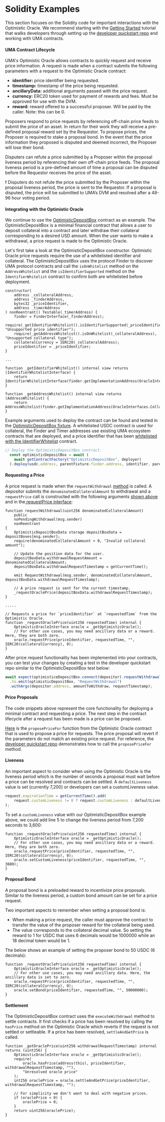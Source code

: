 # Solidity Examples

This section focuses on the Solidity code for important interactions with the Optimistic Oracle. We recommend starting with the [Getting Started](getting-started-1.md) tutorial that walks developers through setting up the [developer quickstart repo](https://github.com/UMAprotocol/dev-quickstart) and working with UMA contracts.

#### UMA Contract Lifecycle

UMA's Optimistic Oracle allows contracts to quickly request and receive price information. A request is made when a contract submits the following parameters with a request to the Optimistic Oracle contract:

* **identifier:** price identifier being requested.
* **timestamp:** timestamp of the price being requested.
* **ancillaryData:** additional arguments passed with the price request.
* **currency:** ERC20 token used for payment of rewards and fees. Must be approved for use with the DVM.
* **reward:** reward offered to a successful proposer. Will be paid by the caller. Note: this can be 0.

Proposers respond to price requests by referencing off-chain price feeds to submit the price of an asset. In return for their work they will receive a pre-defined proposal reward set by the Requestor. To propose prices, the Proposer is required to stake a proposal bond. In the event that the price information they proposed is disputed and deemed incorrect, the Proposer will lose their bond.

Disputers can refute a price submitted by a Proposer within the proposal liveness period by referencing their own off-chain price feeds. The proposal liveness period is a pre-defined amount of time a proposal can be disputed before the Requestor receives the price of the asset.

f Disputers do not refute the price submitted by the Proposer within the proposal liveness period, the price is sent to the Requestor. If a proposal is disputed, the price will be submitted to UMA’s DVM and resolved after a 48-96 hour voting period.

#### Integrating with the Optimistic Oracle

We continue to use the [OptimisticDepositBox](https://github.com/UMAprotocol/dev-quickstart/blob/main/contracts/OptimisticDepositBox.sol) contract as an example. The OptimisticDepositBox is a minimal financial contract that allows a user to deposit collateral into a contract and later withdraw their collateral corresponding to a desired USD amount. When the user wants to make a withdrawal, a price request is made to the Optimistic Oracle.

Let's first take a look at the OptimisticDepositBox constructor. Optimistic Oracle price requests require the use of a whitelisted identifier and collateral. The OptimisticDepositBox uses the protocol Finder to discover UMA protocol contracts and call the `isOnWhitelist` method on the `AddressWhitelist` and the `isIdentifierSupported` method on the `IdentifierWhitelist` contract to confirm both are whitelisted before deployment.

```solidity
constructor(
    address _collateralAddress,
    address _finderAddress,
    bytes32 _priceIdentifier,
    address _timerAddress
) nonReentrant() Testable(_timerAddress) {
    finder = FinderInterface(_finderAddress);
    require(_getIdentifierWhitelist().isIdentifierSupported(_priceIdentifier), "Unsupported price identifier");
    require(_getAddressWhitelist().isOnWhitelist(_collateralAddress), "Unsupported collateral type");
    collateralCurrency = IERC20(_collateralAddress);
    priceIdentifier = _priceIdentifier;
}

...

function _getIdentifierWhitelist() internal view returns (IdentifierWhitelistInterface) {
    return IdentifierWhitelistInterface(finder.getImplementationAddress(OracleInterfaces.IdentifierWhitelist));
}

function _getAddressWhitelist() internal view returns (AddressWhitelist) {
    return AddressWhitelist(finder.getImplementationAddress(OracleInterfaces.CollateralWhitelist));
}
```

Example arguments used to deploy the contract can be found and tested in the [OptimisticDepositBox fixture](https://github.com/UMAprotocol/dev-quickstart/blob/main/test/fixtures/OptimisticDepositBox.Fixture.ts). A whitelisted USDC contract is used for collateral, the Finder and Timer addresses use existing UMA ecosystem contracts that are deployed, and a price identifier that has been [whitelisted with the IdentifierWhitelist](https://github.com/UMAprotocol/dev-quickstart/blob/main/test/fixtures/UmaEcosystem.Fixture.ts#L29) contract.

```typescript
// Deploy the OptimisticDepositBox contract.
  const optimisticDepositBox = await (
    await getContractFactory("OptimisticDepositBox", deployer)
  ).deploy(usdc.address, parentFixture.finder.address, identifier, parentFixture.timer.address);
```

#### Requesting a Price

A price request is made when the `requestWithdrawal` [method](https://github.com/UMAprotocol/dev-quickstart/blob/main/contracts/OptimisticDepositBox.sol#L162) is called. A depositor submits the `denominatedCollateralAmount` to withdrawal and a `requestPrice` call is constructed with the following arguments [shown above](solidity-examples.md#requesting-a-price) and in the[ requestPrice interface](https://github.com/UMAprotocol/protocol/blob/master/packages/core/contracts/oracle/interfaces/OptimisticOracleInterface.sol#L45):

```solidity
function requestWithdrawal(uint256 denominatedCollateralAmount)
    public
    noPendingWithdrawal(msg.sender)
    nonReentrant
{
    OptimisticDepositBoxData storage depositBoxData = depositBoxes[msg.sender];
    require(denominatedCollateralAmount > 0, "Invalid collateral amount");

    // Update the position data for the user.
    depositBoxData.withdrawalRequestAmount = denominatedCollateralAmount;
    depositBoxData.withdrawalRequestTimestamp = getCurrentTime();

    emit RequestWithdrawal(msg.sender, denominatedCollateralAmount, depositBoxData.withdrawalRequestTimestamp);

    // A price request is sent for the current timestamp.
    _requestOraclePrice(depositBoxData.withdrawalRequestTimestamp);
}

.....

// Requests a price for `priceIdentifier` at `requestedTime` from the Optimistic Oracle.
function _requestOraclePrice(uint256 requestedTime) internal {
    OptimisticOracleInterface oracle = _getOptimisticOracle();
    // For other use cases, you may need ancillary data or a reward. Here, they are both zero.
    oracle.requestPrice(priceIdentifier, requestedTime, "", IERC20(collateralCurrency), 0);
}
```

After price request functionality has been implemented into your contracts, you can test your changes by creating a test in the developer quickstart repo similar to the OptimisticDepositBox test below:

```typescript
await expect(optimisticeDepositBox.connect(depositor).requestWithdrawal(amountToWithdraw))
  .to.emit(optimisticDepositBox, "RequestWithdrawal")
  .withArgs(depositor.address, amountToWithdraw, requestTimestamp);
```

#### Price Proposals

The code snippets above represent the core functionality for deploying a minimal contract and requesting a price. The next step in the contract lifecycle after a request has been made is a price can be proposed.&#x20;

[Here](https://github.com/UMAprotocol/protocol/blob/master/packages/core/contracts/oracle/implementation/OptimisticOracle.sol#L312) is the `proposePriceFor` function from the Optimistic Oracle contract that is used to propose a price for requests. The price proposal will revert if the parameters do not match an existing price request. For reference, the [developer quickstart repo](https://github.com/UMAprotocol/dev-quickstart/blob/main/test/OptimisticDepositBox.Proposal.ts#L26) demonstrates how to call the `proposePriceFor` method.

#### Liveness

An important aspect to consider when using the Optimistic Oracle is the liveness period which is the number of seconds a proposal must wait before a price can be resolved and contracts can be settled. A `defaultLiveness` value is set (currently 7,200) or developers can set a customLiveness value.

```typescript
request.expirationTime = getCurrentTime().add(
    request.customLiveness != 0 ? request.customLiveness : defaultLiveness
);
```

To set a `customLiveness` value with our OptimisticDepositBox example above, we could add line 5 to change the liveness period from 7,200 seconds to 3,600:

```solidity
function _requestOraclePrice(uint256 requestedTime) internal {
    OptimisticOracleInterface oracle = _getOptimisticOracle();
    // For other use cases, you may need ancillary data or a reward. Here, they are both zero.
    oracle.requestPrice(priceIdentifier, requestedTime, "", IERC20(collateralCurrency), 0);
    oracle.setCustomLiveness(priceIdentifier, requestedTime, "", 3600);
}
```

#### Proposal Bond

A proposal bond is a preloaded reward to incentivize price proposals. Similar to the liveness period, a custom bond amount can be set for a price request.&#x20;

Two important aspects to remember when setting a proposal bond is:

* When making a price request, the caller must approve the contract to transfer the value of the proposer reward for the collateral being used.
* The value corresponds to the collateral decimal value. So setting the reward to 1 for USDC that uses 6 decimals would be 1000000 while an 18 decimal token would be 1.&#x20;

The below shows an example of setting the proposer bond to 50 USDC (6 decimals):

```solidity
function _requestOraclePrice(uint256 requestedTime) internal {
    OptimisticOracleInterface oracle = _getOptimisticOracle();
    // For other use cases, you may need ancillary data. Here, the ancillary data is set to zero.
    oracle.requestPrice(priceIdentifier, requestedTime, "", IERC20(collateralCurrency), 0);
    oracle.setBond(priceIdentifier, requestedTime, "", 50000000);
}
```

#### Settlement

The OptimisticDepositBox contract uses the `executeWithdrawal` method to settle contracts. It first checks if a price has been resolved by calling the `hasPrice` method on the Optimistic Oracle which reverts if the request is not settled or settleable. If a price has been resolved, `settleAndGetPrice` is called.

```solidity
function _getOraclePrice(uint256 withdrawalRequestTimestamp) internal returns (uint256) {
    OptimisticOracleInterface oracle = _getOptimisticOracle();
    require(
        oracle.hasPrice(address(this), priceIdentifier, withdrawalRequestTimestamp, ""),
        "Unresolved oracle price"
    );
    int256 oraclePrice = oracle.settleAndGetPrice(priceIdentifier, withdrawalRequestTimestamp, "");

    // For simplicity we don't want to deal with negative prices.
    if (oraclePrice < 0) {
        oraclePrice = 0;
    }
    return uint256(oraclePrice);
}
```
